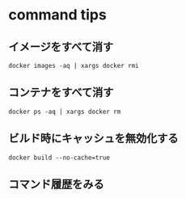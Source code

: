 # command tips

## イメージをすべて消す

```
docker images -aq | xargs docker rmi
```

## コンテナをすべて消す

```
docker ps -aq | xargs docker rm
```

## ビルド時にキャッシュを無効化する

```
docker build --no-cache=true
```

## コマンド履歴をみる
